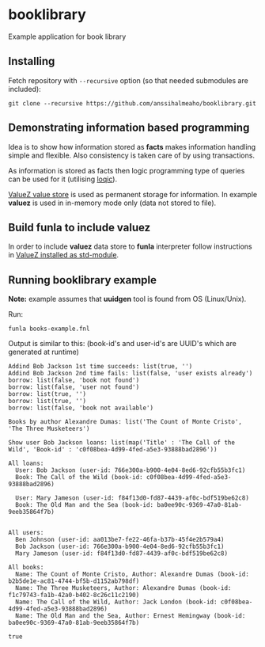 # booklibrary
Example application for book library

## Installing
Fetch repository with `--recursive` option (so that needed submodules are included):

```
git clone --recursive https://github.com/anssihalmeaho/booklibrary.git
```

## Demonstrating information based programming
Idea is to show how information stored as **facts** makes information handling
simple and flexible. Also consistency is taken care of by using transactions.

As information is stored as facts then logic programming type of queries
can be used for it (utilising [loqic](https://github.com/anssihalmeaho/loqic)).

[ValueZ value store](https://github.com/anssihalmeaho/fuvaluez) is used as permanent storage
for information.
In example **valuez** is used in in-memory mode only (data not stored to file).

## Build funla to include valuez
In order to include **valuez** data store to **funla** interpreter follow
instructions in [ValueZ installed as std-module](https://github.com/anssihalmeaho/fuvaluez).


## Running booklibrary example
**Note:** example assumes that **uuidgen** tool is found from OS (Linux/Unix).

Run:

```
funla books-example.fnl
```


Output is similar to this:
(book-id's and user-id's are UUID's which are generated at runtime)

```
Addind Bob Jackson 1st time succeeds: list(true, '')
Addind Bob Jackson 2nd time fails: list(false, 'user exists already')
borrow: list(false, 'book not found')
borrow: list(false, 'user not found')
borrow: list(true, '')
borrow: list(true, '')
borrow: list(false, 'book not available')

Books by author Alexandre Dumas: list('The Count of Monte Cristo', 'The Three Musketeers')

Show user Bob Jackson loans: list(map('Title' : 'The Call of the Wild', 'Book-id' : 'c0f08bea-4d99-4fed-a5e3-93888bad2896'))

All loans:
  User: Bob Jackson (user-id: 766e300a-b900-4e04-8ed6-92cfb55b3fc1)
  Book: The Call of the Wild (book-id: c0f08bea-4d99-4fed-a5e3-93888bad2896)

  User: Mary Jameson (user-id: f84f13d0-fd87-4439-af0c-bdf519be62c8)
  Book: The Old Man and the Sea (book-id: ba0ee90c-9369-47a0-81ab-9eeb35864f7b)


All users:
  Ben Johnson (user-id: aa013be7-fe22-46fa-b37b-45f4e2b579a4)
  Bob Jackson (user-id: 766e300a-b900-4e04-8ed6-92cfb55b3fc1)
  Mary Jameson (user-id: f84f13d0-fd87-4439-af0c-bdf519be62c8)

All books:
  Name: The Count of Monte Cristo, Author: Alexandre Dumas (book-id: b2b5de1e-ac81-4744-bf5b-d1152ab798df)
  Name: The Three Musketeers, Author: Alexandre Dumas (book-id: f1c79743-fa1b-42a0-b402-8c26c11c2190)
  Name: The Call of the Wild, Author: Jack London (book-id: c0f08bea-4d99-4fed-a5e3-93888bad2896)
  Name: The Old Man and the Sea, Author: Ernest Hemingway (book-id: ba0ee90c-9369-47a0-81ab-9eeb35864f7b)

true
```
